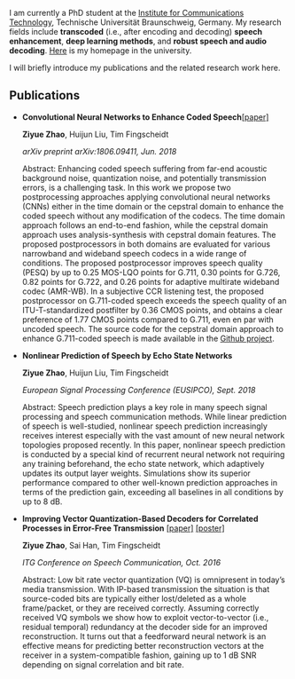 

I am currently a PhD student at the [Institute for Communications Technology](https://www.ifn.ing.tu-bs.de/en/ifn/), Technische Universität Braunschweig, Germany. My research fields include **transcoded** (i.e., after encoding and decoding) **speech enhancement**, **deep learning methods**, and **robust speech and audio decoding**. [Here](https://www.ifn.ing.tu-bs.de/en/ifn/sp/zhao/) is my homepage in the university. 

I will briefly introduce my publications and the related research work here. 

##  Publications
- **Convolutional Neural Networks to Enhance Coded Speech**[[paper]](https://arxiv.org/pdf/1806.09411.pdf)

  **Ziyue Zhao**, Huijun Liu, Tim Fingscheidt
  
  _arXiv preprint arXiv:1806.09411, Jun. 2018_
 
  Abstract: Enhancing coded speech suffering from far-end acoustic background noise, quantization noise, and potentially transmission errors, is a challenging task. In this work we propose two postprocessing approaches applying convolutional neural networks (CNNs) either in the time domain or the cepstral domain to enhance the coded speech without any modification of the codecs. The time domain approach follows an end-to-end fashion, while the cepstral domain approach uses analysis-synthesis with cepstral domain features. The proposed postprocessors in both domains are evaluated for various narrowband and wideband speech codecs in a wide range of conditions. The proposed postprocessor improves speech quality (PESQ) by up to 0.25 MOS-LQO points for G.711, 0.30 points for G.726, 0.82 points for G.722, and 0.26 points for adaptive multirate wideband codec (AMR-WB). In a subjective CCR listening test, the proposed postprocessor on G.711-coded speech exceeds the speech quality of an ITU-T-standardized postfilter by 0.36 CMOS points, and obtains a clear preference of 1.77 CMOS points compared to G.711, even en par with uncoded speech. The source code for the cepstral domain approach to enhance G.711-coded speech is made available in the [Github project](https://github.com/ifnspaml/Enhancement-Coded-Speech).

- **Nonlinear Prediction of Speech by Echo State Networks**

  **Ziyue Zhao**, Huijun Liu, Tim Fingscheidt

  _European Signal Processing Conference (EUSIPCO), Sept. 2018_
 
  Abstract: Speech prediction plays a key role in many speech signal processing and speech communication methods. While linear prediction of speech is well-studied, nonlinear speech prediction increasingly receives interest especially with the vast amount of new neural network topologies proposed recently. In this paper, nonlinear speech prediction is conducted by a special kind of recurrent neural network not requiring any training beforehand, the echo state network, which adaptively updates its output layer weights. Simulations show its superior performance compared to other well-known prediction approaches in terms of the prediction gain, exceeding all baselines in all conditions by up to 8 dB.
  
- **Improving Vector Quantization-Based Decoders for Correlated Processes in Error-Free Transmission** [[paper]](https://www.researchgate.net/profile/Ziyue_Zhao/publication/309321915_Improving_Vector_Quantization-Based_Decoders_for_Correlated_Processes_in_Error-Free_Transmission/links/5809eec908ae3a04d624f3aa.pdf) [[poster]](https://www.researchgate.net/profile/Ziyue_Zhao/publication/309321915_Improving_Vector_Quantization-Based_Decoders_for_Correlated_Processes_in_Error-Free_Transmission/links/5809eec908ae3a04d624f3aa.pdf)

  **Ziyue Zhao**, Sai Han, Tim Fingscheidt

  _ITG Conference on Speech Communication, Oct. 2016_

  Abstract: Low bit rate vector quantization (VQ) is omnipresent in today’s media transmission. With IP-based transmission the situation is that source-coded bits are typically either lost/deleted as a whole frame/packet, or they are received correctly. Assuming correctly received VQ symbols we show how to exploit vector-to-vector (i.e., residual temporal) redundancy at the decoder side for an improved reconstruction. It turns out that a feedforward neural network is an effective means for predicting better reconstruction vectors at the receiver in a system-compatible fashion, gaining up to 1 dB SNR depending on signal correlation and bit rate.



